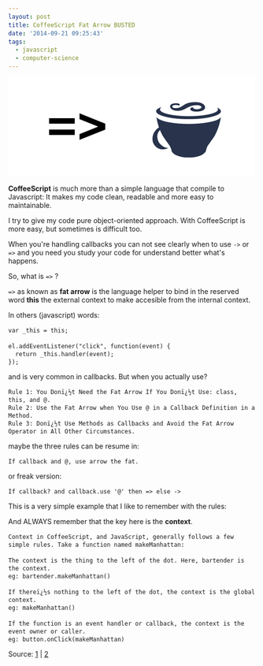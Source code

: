 ```yaml
---
layout: post
title: CoffeeScript Fat Arrow BUSTED
date: '2014-09-21 09:25:43'
tags:
  - javascript
  - computer-science
---
```


![](/images/coffeescript-fat-arrow-busted/lscxf4p.png)

**CoffeeScript** is much more than a simple language that compile to Javascript: It makes my code clean, readable and more easy to maintainable.

I try to give my code pure object-oriented approach. With CoffeeScript is more easy, but sometimes is difficult too.

When you're handling callbacks you can not see clearly when to use `->` or `=>` and you need you study your code for understand better what's happens.

So, what is `=>` ?

`=>` as known as **fat arrow** is the language helper to bind in the reserved word **this** the external context to make accesible from the internal context.

In others (javascript) words:

```
var _this = this;

el.addEventListener("click", function(event) {
  return _this.handler(event);
});
```

and is very common in callbacks. But when you actually use?


	Rule 1: You Donï¿½t Need the Fat Arrow If You Donï¿½t Use: class, this, and @.
	Rule 2: Use the Fat Arrow when You Use @ in a Callback Definition in a Method.
	Rule 3: Donï¿½t Use Methods as Callbacks and Avoid the Fat Arrow Operator in All Other Circumstances.
    
maybe the three rules can be resume in:

	If callback and @, use arrow the fat.
    
or freak version:

	If callback? and callback.use '@' then => else ->
    

This is a very simple example that I like to remember with the rules:

<script src="https://gist.github.com/MichaelJosephKramer/6991081816575972a2ad.js"></script>

And ALWAYS remember that the key here is the **context**.

    Context in CoffeeScript, and JavaScript, generally follows a few simple rules. Take a function named makeManhattan:

    The context is the thing to the left of the dot. Here, bartender is the context.
    eg: bartender.makeManhattan()

    If thereï¿½s nothing to the left of the dot, the context is the global context.
    eg: makeManhattan()

    If the function is an event handler or callback, the context is the event owner or caller.
    eg: button.onClick(makeManhattan)

Source: [1](http://michaeljosephkramer.com/2013/03/12/the-simplified-fat-arrow-guide-for-coffeescript/) | [2](http://maxrohde.com/2014/03/20/coffeescript-fat-arrow-explained/)
